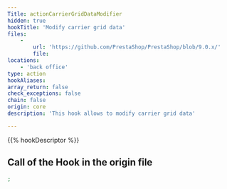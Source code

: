 ```yaml
---
Title: actionCarrierGridDataModifier
hidden: true
hookTitle: 'Modify carrier grid data'
files:
    -
        url: 'https://github.com/PrestaShop/PrestaShop/blob/9.0.x/'
        file: 
locations:
    - 'back office'
type: action
hookAliases: 
array_return: false
check_exceptions: false
chain: false
origin: core
description: 'This hook allows to modify carrier grid data'

---
```


{{% hookDescriptor %}}

## Call of the Hook in the origin file

```php
;
```
